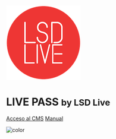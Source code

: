 <!-- _coverpage.md -->

![logo](_media/lsdlogo.png)
# LIVE PASS <small>by LSD Live</small>

[Acceso al CMS](https://cms.pass.lsdlive.com)
[Manual](#manual)

<!-- background image -->

<!-- ![](_media/bg.png) -->

<!-- background color -->

![color](#72bee1)